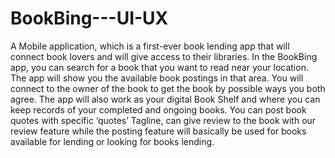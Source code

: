 # BookBing---UI-UX
A Mobile application, which is a first-ever book lending app that will connect book lovers and will give access to their libraries. In the BookBing app, you can search for a book that you want to read near your location. The app will show you the available book postings in that area. You will connect to the owner of the book to get the book by possible ways you both agree. The app will also work as your digital Book Shelf and where you can keep records of your completed and ongoing books. You can post book quotes with specific ‘quotes’ Tagline, can give review to the book with our review feature while the posting feature will basically be used for books available for lending or looking for books lending.
